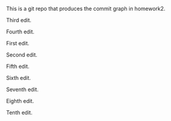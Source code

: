 This is a git repo that produces the commit graph in homework2.

Third edit.

Fourth edit.

First edit.

Second edit.

Fifth edit.

Sixth edit.

Seventh edit.

Eighth edit.

Tenth edit.
